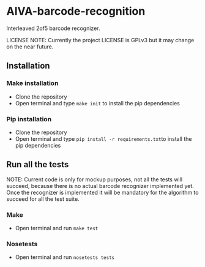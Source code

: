 # AIVA-barcode-recognition
Interleaved 2of5 barcode recognizer.

LICENSE NOTE: Currently the project LICENSE is GPLv3 but it may change on the near future.

## Installation
### Make installation
 - Clone the repository
 - Open terminal and type `make init` to install the pip dependencies

### Pip installation
 - Clone the repository
 - Open terminal and type `pip install -r requirements.txt`to install the pip dependencies
 
## Run all the tests

NOTE: Current code is only for mockup purposes, not all the tests will succeed, 
because there is no actual barcode recognizer implemented yet. Once the recognizer
is implemented it will be mandatory for the algorithm to succeed for all the test suite.

### Make
 - Open terminal and run `make test` 
 
### Nosetests
 - Open terminal and run `nosetests tests` 
